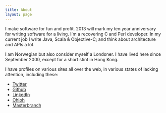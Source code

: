 ```yaml
---
title: About
layout: page
---
```


I make software for fun and profit. 2013 will mark my ten year anniversary for writing
software for a living. I'm a recovering C and Perl developer. In my current job I write
Java, Scala & Objective-C; and think about architecture and APIs a lot.

I am Norwegian but also consider myself a Londoner. I have lived here since September
2000, except for a short stint in Hong Kong.

I have profiles on various sites all over the web, in various states of lacking attention,
including these:

* [Twitter](http://twitter.com/stigbra)
* [Github](http://github.com/stig)
* [LinkedIn](http://uk.linkedin.com/in/stigbrautaset)
* [Ohloh](https://www.ohloh.net/accounts/stigbra)
* [Masterbranch](http://www.masterbranch.com/developer/stig.brautaset)
